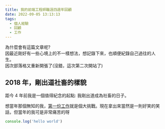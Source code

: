 ```yaml
---
title: 我的前端工程師職涯四週年回顧
date: 2022-09-05 13:13:13
tags:
  - 個人經驗
  - 回顧
  - 工作
---
```

為什麼會有這篇文章呢?  
因最近剛好有一些心境上的不一樣想法，想記錄下來，也順便紀錄自己過往的人生。  
因次部落格又重新開張了(沒錯，這次第二次開站了)  
<!--more-->

## 2018 年，剛出道社畜的樣貌

距今 4 年前我是一個值得紀念的起點: 我剛出道成為社畜的日子。

想當年那個無知的我，[第一份工作](https://www.larrykkk.com/%E7%AC%AC%E4%B8%80%E4%BB%BD%E5%B7%A5%E4%BD%9C)就是個大挑戰。現在拿出來當然是一則好笑的笑話，但當年的我可是非常痛苦的呀


```js
console.log('hello world')
```
